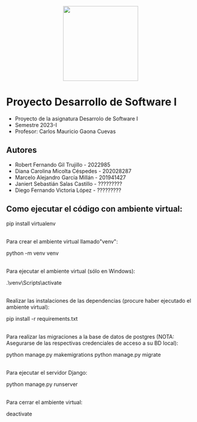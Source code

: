 <p align='center'>
  <img width='200' heigth='225' src='https://user-images.githubusercontent.com/62605744/171186764-43f7aae0-81a9-4b6e-b4ce-af963564eafb.png'>
</p>

# Proyecto Desarrollo de Software I
- Proyecto de la asignatura Desarrolo de Software I
- Semestre 2023-I
- Profesor: Carlos Mauricio Gaona Cuevas

## Autores
- Robert Fernando Gil Trujillo - 2022985
- Diana Carolina Micolta Céspedes - 202028287
- Marcelo Alejandro García Millán - 201941427
- Janiert Sebastián Salas Castillo - ?????????
- Diego Fernando Victoria López - ?????????


## Como ejecutar el código con ambiente virtual:


pip install virtualenv 


<br>
Para crear el ambiente virtual llamado"venv":


python -m venv venv


<br>
Para ejecutar el ambiente virtual (sólo en Windows):


.\venv\Scripts\activate


<br>
Realizar las instalaciones de las dependencias (procure haber ejecutado el ambiente virtual):


pip install -r requirements.txt

<br>
Para realizar las migraciones a la base de datos de postgres (NOTA: Asegurarse de las respectivas credenciales de acceso a su BD local):


python manage.py makemigrations
python manage.py migrate

<br>
Para ejecutar el servidor Django:


python manage.py runserver


<br>
Para cerrar el ambiente virtual:


deactivate
